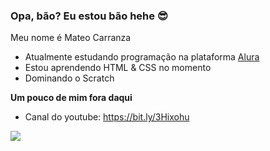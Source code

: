 ### Opa, bão? Eu estou bão hehe 😎

Meu nome é Mateo Carranza

- Atualmente estudando programação na plataforma [Alura](https://www.alura.com.br)
- Estou aprendendo HTML & CSS no momento
- Dominando o Scratch 

**Um pouco de mim fora daqui**

- Canal do youtube: https://bit.ly/3Hixohu

![](https://media.tenor.com/d0UvU7n-KTIAAAAi/thumbs-up-david-martinez.gif)

